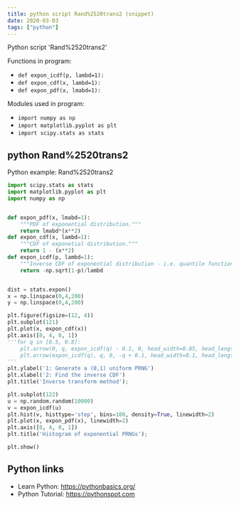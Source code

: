 ```yaml
---
title: python script Rand%2520trans2 (snippet)
date: 2020-03-03
tags: ["python"]
---
```

Python script 'Rand%2520trans2'

Functions in program: 
* `def expon_icdf(p, lambd=1):`
* `def expon_cdf(x, lambd=1):`
* `def expon_pdf(x, lmabd=1):`

Modules used in program: 
* `import numpy as np`
* `import matplotlib.pyplot as plt`
* `import scipy.stats as stats`

## python Rand%2520trans2

Python example: Rand%2520trans2

```python
import scipy.stats as stats
import matplotlib.pyplot as plt
import numpy as np


def expon_pdf(x, lmabd=1):
    """PDF of exponential distribution."""
    return lmabd*(x**2)
def expon_cdf(x, lambd=1):
    """CDF of exponetial distribution."""
    return 1 - (x**2)
def expon_icdf(p, lambd=1):
    """Inverse CDF of exponential distribution - i.e. quantile function."""
    return -np.sqrt(1-p)/lambd


dist = stats.expon()
x = np.linspace(0,4,200)
y = np.linspace(0,4,200)

plt.figure(figsize=(12, 4))
plt.subplot(121)
plt.plot(x, expon_cdf(x))
plt.axis([0, 4, 0, 1])
'''for q in [0.5, 0.8]:
    plt.arrow(0, q, expon_icdf(q) - 0.1, 0, head_width=0.05, head_length=0.1, fc='b', ec='b')
    plt.arrow(expon_icdf(q), q, 0, -q + 0.1, head_width=0.1, head_length=0.05, fc='b', ec='b')
'''
plt.ylabel('1: Generate a (0,1) uniform PRNG')
plt.xlabel('2: Find the inverse CDF')
plt.title('Inverse transform method');

plt.subplot(122)
u = np.random.random(10000)
v = expon_icdf(u)
plt.hist(v, histtype='step', bins=100, density=True, linewidth=2)
plt.plot(x, expon_pdf(x), linewidth=2)
plt.axis([0, 4, 0, 1])
plt.title('Histogram of exponential PRNGs');

plt.show()

```

## Python links

- Learn Python: https://pythonbasics.org/
- Python Tutorial: https://pythonspot.com
